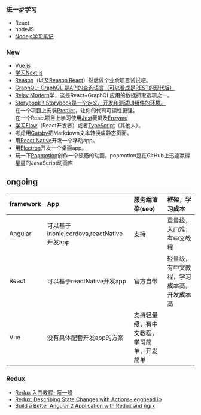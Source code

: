 ### 进一步学习

- React
- nodeJS
 - [Nodejs学习笔记](https://github.com/chyingp/nodejs-learning-guide)

### New

- <a href="https://vuejs.org/v2/guide/" target="_blank">Vue.js</a><br>
- <a href="https://learnnextjs.com/" target="_blank">学习Next.js</a><br>
- <a href="https://protoship.io/blog/2017/05/10/an-invitation-to-reasonml.html" target="_blank">Reason</a>（以及<a href="https://jaredforsyth.com/2017/07/05/a-reason-react-tutorial/" target="_blank">Reason React</a>）然后做个业余项目试试吧。<br>
- <a href="http://graphql.org/learn/" target="_blank">GraphQL- GraphQL 是API的查询语言（可以看成是REST的现代版）</a><br>
- <a href="https://hackernoon.com/getting-started-with-relay-modern-for-building-isomorphic-web-apps-ae049e4e23c1" target="_blank">Relay Modern</a>学，这是React+GraphQL应用的数据抓取选项之一。<br>
- <a href="https://storybook.js.org/" target="_blank">Storybook！Storybook是一个定义、开发和测试UI组件的环境。</a><br>
在一个项目上安装<a href="https://github.com/prettier/prettier" target="_blank">Prettier</a>，让你的代码可读性更强。<br>
在一个React项目上学习使用<a href="https://facebook.github.io/jest/" target="_blank">Jest</a>截屏及<a href="https://hackernoon.com/testing-react-components-with-jest-and-enzyme-41d592c174f" target="_blank">Enzyme</a><br>
- <a href="https://flow.org/en/docs/getting-started/" target="_blank">学习Flow</a>（React开发者）或者<a href="https://www.typescriptlang.org/docs/handbook/typescript-in-5-minutes.html" target="_blank">TypeScript</a>（其他人）。<br>
- 考虑用<a href="https://github.com/gatsbyjs/gatsby" target="_blank">Gatsby</a>把Markdown文本转换成静态页面。<br>
- 用<a href="https://egghead.io/courses/react-native-fundamentals" target="_blank">React Native</a>开发一个移动app。<br>
- 用<a href="https://medium.freecodecamp.org/how-to-build-your-first-app-with-electron-41ebdb796930" target="_blank">Electron</a>开发一个桌面app。<br>
- 玩一下<a href="https://popmotion.io/learn/get-started/" target="_blank">Popmotion</a>创作一个流畅的动画。popmotion是在GitHub上迅速赢得星星的JavaScript动画库<br>

## ongoing

|framework | App |服务端渲染(seo)|框架，学习成本|
| :------------- | :------------- | :------------- | :------------- |
|Angular |可以基于inonic,cordova,reactNative开发app|支持|重量级，入门难，有中文教程|
|React |可以基于reactNative开发app|官方自带|轻量级，有中文教程，学习成本高，开发成本高|
|Vue |没有具体配套开发app的方案|支持轻量级，有中文教程，学习简单，开发简单|

### Redux

- [Redux 入门教程- 阮一峰](http://www.ruanyifeng.com/blog/2016/09/redux_tutorial_part_one_basic_usages.html)
- [Redux: Describing State Changes with Actions- egghead.io](https://egghead.io/lessons/react-redux-describing-state-changes-with-actions)
- [Build a Better Angular 2 Application with Redux and ngrx](http://onehungrymind.com/build-better-angular-2-application-redux-ngrx/)


